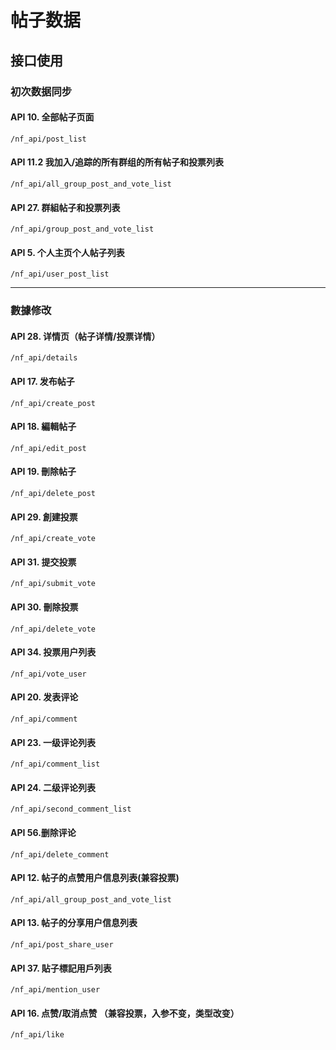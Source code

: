 # 帖子数据

## 接口使用

### 初次数据同步

#### API 10. 全部帖子页面

`/nf_api/post_list`

#### API 11.2 我加入/追踪的所有群组的所有帖子和投票列表

`/nf_api/all_group_post_and_vote_list`

#### API 27. 群組帖子和投票列表

`/nf_api/group_post_and_vote_list`

#### API 5. 个人主页个人帖子列表

`/nf_api/user_post_list`

---

### 數據修改

#### API 28. 详情页（帖子详情/投票详情）

`/nf_api/details`

#### API 17. 发布帖子

`/nf_api/create_post`

#### API 18. 編輯帖子

`/nf_api/edit_post`

#### API 19. 刪除帖子

`/nf_api/delete_post`

#### API 29. 創建投票

`/nf_api/create_vote`

#### API 31. 提交投票

`/nf_api/submit_vote`

#### API 30. 刪除投票

`/nf_api/delete_vote`

#### API 34. 投票用户列表

`/nf_api/vote_user`

#### API 20. 发表评论

`/nf_api/comment`

#### API 23. 一级评论列表

`/nf_api/comment_list`

#### API 24. 二级评论列表

`/nf_api/second_comment_list`

#### API 56.删除评论

`/nf_api/delete_comment`

#### API 12. 帖子的点赞用户信息列表(兼容投票)

`/nf_api/all_group_post_and_vote_list`

#### API 13. 帖子的分享用户信息列表

`/nf_api/post_share_user`

#### API 37. 貼子標記用戶列表

`/nf_api/mention_user`

#### API 16. 点赞/取消点赞 （兼容投票，入参不变，类型改变）

`/nf_api/like`

